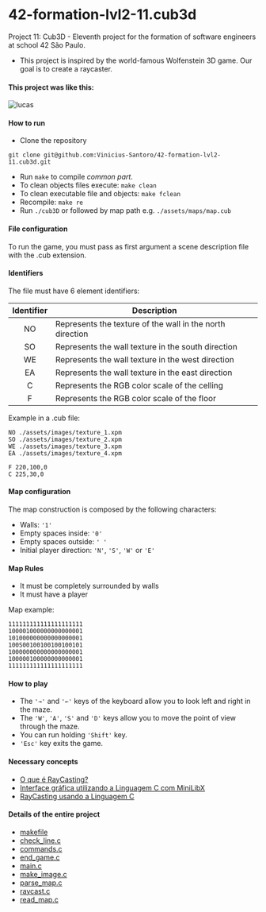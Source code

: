 # 42-formation-lvl2-11.cub3d

Project 11: Cub3D - Eleventh project for the formation of software engineers at school 42 São Paulo.

- This project is inspired by the world-famous Wolfenstein 3D game. Our goal is to create a raycaster.

#### This project was like this:
![lucas](https://user-images.githubusercontent.com/83036509/219818886-1cb1f06d-862c-473e-a2bd-305c0960e93b.gif)

#### How to run

- Clone the repository
````
git clone git@github.com:Vinicius-Santoro/42-formation-lvl2-11.cub3d.git
````
- Run `make` to compile _common part_.
- To clean objects files execute: `make clean`
- To clean executable file and objects: `make fclean`
- Recompile: `make re`
- Run `./cub3D` or followed by map path e.g. `./assets/maps/map.cub`

#### File configuration

To run the game, you must pass as first argument a scene description file with the .cub
extension.

#### Identifiers

The file must have 6 element identifiers:

| Identifier      |      Description    |
|:----------:|-------------|
|NO| Represents the texture of the wall in the north direction|
|SO| Represents the wall texture in the south direction|
|WE| Represents the wall texture in the west direction|
|EA| Represents the wall texture in the east direction|
|C| Represents the RGB color scale of the celling|
|F| Represents the RGB color scale of the floor||

Example in a .cub file:

````
NO ./assets/images/texture_1.xpm
SO ./assets/images/texture_2.xpm
WE ./assets/images/texture_3.xpm
EA ./assets/images/texture_4.xpm

F 220,100,0
C 225,30,0
````

#### Map configuration

The map construction is composed by the following characters:

- Walls: `'1'`
- Empty spaces inside: `'0'`
- Empty spaces outside: `' '`
- Initial player direction: `'N'`, `'S'`, `'W'` or `'E'`

#### Map Rules

- It must be completely surrounded by walls
- It must have a player

Map example:

````
111111111111111111111
100001000000000000001
101000000000000000001
100S00100100100100101
100000000000000000001
100000100000000000001
111111111111111111111
````

#### How to play

- The `'→'` and `'←'`  keys of the keyboard allow you to look left and
right in the maze.
- The `'W'`, `'A'`, `'S'` and `'D'` keys allow you to move the point of view through
the maze.
- You can run holding `'Shift'` key.
- `'Esc'` key exits the game.

#### Necessary concepts

- [O que é RayCasting?](docs/necessary_concepts/raycasting.md)
- [Interface gráfica utilizando a Linguagem C com MiniLibX](docs/necessary_concepts/interface.md)
- [RayCasting usando a Linguagem C](docs/necessary_concepts/raycasting-c.md)

#### Details of the entire project

- [makefile](docs/project_details/makefile.md)
- [check_line.c](docs/project_details/check_line.md)
- [commands.c](docs/project_details/commands.md)
- [end_game.c](docs/project_details/end_game.md)
- [main.c](docs/project_details/main.md)
- [make_image.c](docs/project_details/make_image.md)
- [parse_map.c](docs/project_details/parse_map.md)
- [raycast.c](docs/project_details/raycast.md)
- [read_map.c](docs/project_details/read_map.md)


